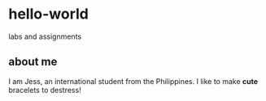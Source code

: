 # hello-world
labs and assignments

## about me
I am Jess, an international student from the Philippines. I like to make **cute** bracelets to destress!
